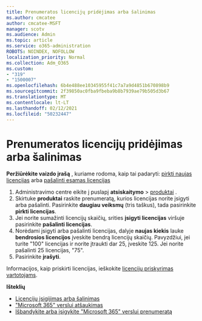 ```yaml
---
title: Prenumeratos licencijų pridėjimas arba šalinimas
ms.author: cmcatee
author: cmcatee-MSFT
manager: scotv
ms.audience: Admin
ms.topic: article
ms.service: o365-administration
ROBOTS: NOINDEX, NOFOLLOW
localization_priority: Normal
ms.collection: Adm_O365
ms.custom:
- "319"
- "1500007"
ms.openlocfilehash: 6b4e488ee10345955f41c7a7a9d4851b670898b9
ms.sourcegitcommit: 2f39850ac0fba9fbeba9b8b7939ae79b505d3b67
ms.translationtype: MT
ms.contentlocale: lt-LT
ms.lasthandoff: 02/12/2021
ms.locfileid: "50232447"
---
```

# <a name="add-or-remove-licenses-for-your-subscription"></a>Prenumeratos licencijų pridėjimas arba šalinimas

**Peržiūrėkite vaizdo įrašą** , kuriame rodoma, kaip tai padaryti: [pirkti naujas licencijas](https://go.microsoft.com/fwlink/p/?linkid=2154857) arba [pašalinti esamas licencijas](https://go.microsoft.com/fwlink/p/?linkid=2154938)

1. Administravimo centre eikite į puslapį **atsiskaitymo**  >  [produktai](https://go.microsoft.com/fwlink/p/?linkid=842054) .
2. Skirtuke **produktai** raskite prenumeratą, kurios licencijas norite įsigyti arba pašalinti. Pasirinkite **daugiau veiksmų** (tris taškus), tada pasirinkite **pirkti licencijas**.
3. Jei norite sumažinti licencijų skaičių, srities **įsigyti licencijas** viršuje pasirinkite **pašalinti licencijas**.
4. Norėdami įsigyti arba pašalinti licencijas, dalyje **naujas kiekis** lauke **bendrosios licencijos** įveskite bendrą licencijų skaičių. Pavyzdžiui, jei turite "100" licencijas ir norite įtraukti dar 25, įveskite 125. Jei norite pašalinti 25 licencijas, "75".
5. Pasirinkite **įrašyti**.

Informacijos, kaip priskirti licencijas, ieškokite [licencijų priskyrimas vartotojams](https://docs.microsoft.com/microsoft-365/admin/manage/assign-licenses-to-users).

**Išteklių**
  
- [Licencijų įsigijimas arba šalinimas](https://docs.microsoft.com/microsoft-365/commerce/licenses/buy-licenses)
- ["Microsoft 365" verslui atšaukimas](https://docs.microsoft.com/microsoft-365/commerce/subscriptions/cancel-your-subscription)
- [Išbandykite arba įsigykite "Microsoft 365" verslui prenumeratą](https://docs.microsoft.com/microsoft-365/commerce/try-or-buy-microsoft-365)